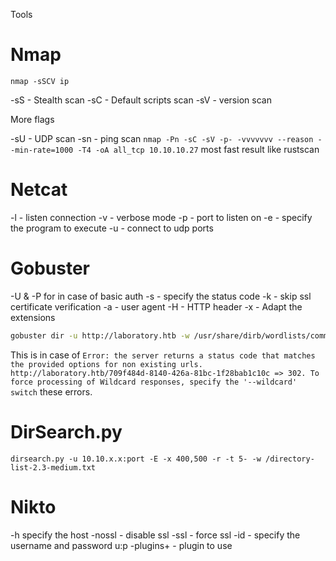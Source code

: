 Tools

# Nmap

`nmap -sSCV ip`

-sS - Stealth scan
-sC - Default scripts scan
-sV - version scan

More flags

-sU - UDP scan
-sn - ping scan
`nmap -Pn -sC -sV -p- -vvvvvvv --reason --min-rate=1000 -T4 -oA all_tcp 10.10.10.27`
most fast result like rustscan
# Netcat

-l - listen connection
-v - verbose mode
-p - port to listen on
-e - specify the program to execute
-u - connect to udp ports

# Gobuster

-U & -P for in case of basic auth
-s - specify the status code
-k - skip ssl certificate verification
-a - user agent
-H - HTTP header 
-x - Adapt the extensions

```bash
gobuster dir -u http://laboratory.htb -w /usr/share/dirb/wordlists/common.txt -s 200,204,301,307,401,403
```

This is in case of `Error: the server returns a status code that matches the provided options for non existing urls. http://laboratory.htb/709f484d-8140-426a-81bc-1f28bab1c10c => 302. To force processing of Wildcard responses, specify the '--wildcard' switch`
these errors.

# DirSearch.py
`dirsearch.py -u 10.10.x.x:port -E -x 400,500 -r -t 5- -w /directory-list-2.3-medium.txt`


# Nikto

-h specify the host
-nossl - disable ssl 
-ssl - force ssl
-id - specify the username and password u:p
-plugins+ - plugin to use

